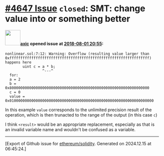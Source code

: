 # [\#4647 Issue](https://github.com/ethereum/solidity/issues/4647) `closed`: SMT: change value into <result> or something better

#### <img src="https://avatars.githubusercontent.com/u/20340?v=4" width="50">[axic](https://github.com/axic) opened issue at [2018-08-01 20:55](https://github.com/ethereum/solidity/issues/4647):

```
nonlinear.sol:7:12: Warning: Overflow (resulting value larger than 0xffffffffffffffffffffffffffffffffffffffffffffffffffffffffffffffff) happens here
        uint c = a * b;
                 ^---^
  for:
  a = 2
  b = 0x8000000000000000000000000000000000000000000000000000000000000000
  c = 0
  value = 0x010000000000000000000000000000000000000000000000000000000000000000
```

In this example `value` corresponds to the unlimited precision result of the operation, which is then trunacted to the range of the output (in this case `c`)

I think `<result>` would be an appropriate replacement, especially as that is an invalid variable name and wouldn't be confused as a variable.




-------------------------------------------------------------------------------



[Export of Github issue for [ethereum/solidity](https://github.com/ethereum/solidity). Generated on 2024.12.15 at 06:45:24.]
